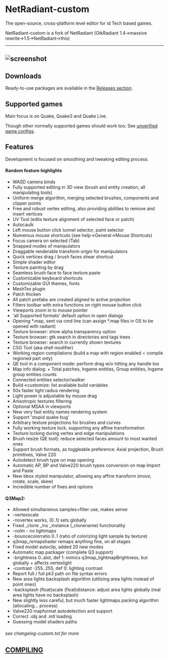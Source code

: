 NetRadiant-custom
=================

The open-source, cross-platform level editor for id Tech based games.

NetRadiant-custom is a fork of NetRadiant (GtkRadiant 1.4&rarr;massive rewrite&rarr;1.5&rarr;NetRadiant&rarr;this)

---
![screenshot](/../readme_files/radDarkShot.png?raw=true)
---

## Downloads

Ready-to-use packages are available in the [Releases section](/../../releases).

## Supported games

Main focus is on Quake, Quake3 and Quake Live.

Though other normally supported games should work too; See [unverified game configs](/../readme_files/unverified_gamepacks.7z "darkplaces&NewLine;doom3&NewLine;et&NewLine;heretic2&NewLine;hl&NewLine;ja&NewLine;jk2&NewLine;neverball&NewLine;nexuiz&NewLine;oa&NewLine;osirion&NewLine;prey&NewLine;q2&NewLine;q4&NewLine;quetoo&NewLine;sof2&NewLine;stvef&NewLine;trem&NewLine;turtlearena&NewLine;ufoai&NewLine;unvanquished&NewLine;warsow&NewLine;wolf&NewLine;xonotic").

## Features

Development is focused on smoothing and tweaking editing process.

#### Random feature highlights

* WASD camera binds
* Fully supported editing in 3D view (brush and entity creation, all manipulating tools)
* Uniform merge algorithm, merging selected brushes, components and clipper points
* Free and robust vertex editing, also providing abilities to remove and insert vertices
* UV Tool (edits texture alignment of selected face or patch)
* Autocaulk
* Left mouse button click tunnel selector, paint selector
* Numerous mouse shortcuts (see help->General->Mouse Shortcuts)
* Focus camera on selected (Tab)
* Snapped modes of manipulators
* Draggable renderable transform origin for manipulators
* Quick vertices drag / brush faces shear shortcut
* Simple shader editor
* Texture painting by drag
* Seamless brush face to face texture paste
* Customizable keyboard shortcuts
* Customizable GUI themes, fonts
* MeshTex plugin
* Patch thicken
* All patch prefabs are created aligned to active projection
* Filters toolbar with extra functions on right mouse button click
* Viewports zoom in to mouse pointer
* \'all Supported formats\' default option in open dialogs
* Opening *.map, sent via cmd line (can assign *.map files in OS to be opened with radiant)
* Texture browser: show alpha transparency option
* Texture browser: gtk search in directories and tags trees
* Texture browser: search in currently shown textures
* CSG Tool (aka shell modifier)
* Working region compilations (build a map with region enabled = compile regioned part only)
* QE tool in a component mode: perform drag w/o hitting any handle too
* Map info dialog: + Total patches, Ingame entities, Group entities, Ingame group entities counts
* Connected entities selector/walker
* Build->customize: list available build variables
* 50x faster light radius rendering
* Light power is adjustable by mouse drag
* Anisotropic textures filtering
* Optional MSAA in viewports
* New very fast entity names rendering system
* Support \'stupid quake bug\'
* Arbitrary texture projections for brushes and curves
* Fully working texture lock, supporting any affine transformation
* Texture locking during vertex and edge manipulations
* Brush resize (QE tool): reduce selected faces amount to most wanted ones
* Support brush formats, as toggleable preference: Axial projection, Brush primitives, Valve 220
* Autodetect brush type on map opening
* Automatic AP, BP and Valve220 brush types conversion on map Import and Paste
* New bbox styled manipulator, allowing any affine transform (move, rotate, scale, skew)
* Incredible number of fixes and options


#### Q3Map2:

* Allowed simultaneous samples+filter use, makes sense
* -vertexscale
* -novertex works, (0..1) sets globally
* Fixed _clone _ins _instance (_clonename) functionality
* -nolm - no lightmaps
* -bouncecolorratio 0..1 (ratio of colorizing light sample by texture)
* q3map_remapshader remaps anything fine, on all stages
* Fixed model autoclip, added 20 new modes
* Automatic map packager (complete Q3 support)
* -brightness 0..alot, def 1: mimics q3map_lightmapBrightness, but globally + affects vertexlight
* -contrast -255..255, def 0: lighting contrast
* Report full / full pk3 path on file syntax errors
* New area lights backsplash algorithm (utilizing area lights instead of point ones)
* -backsplash (float)scale (float)distance: adjust area lights globally (real area lights have no backsplash)
* New slightly less careful, but much faster lightmaps packing algorithm (allocating... process)
* Valve220 mapformat autodetection and support
* Correct .obj and .mtl loading
* Guessing model shaders paths

###### see changelog-custom.txt for more

## [COMPILING](/COMPILING)
